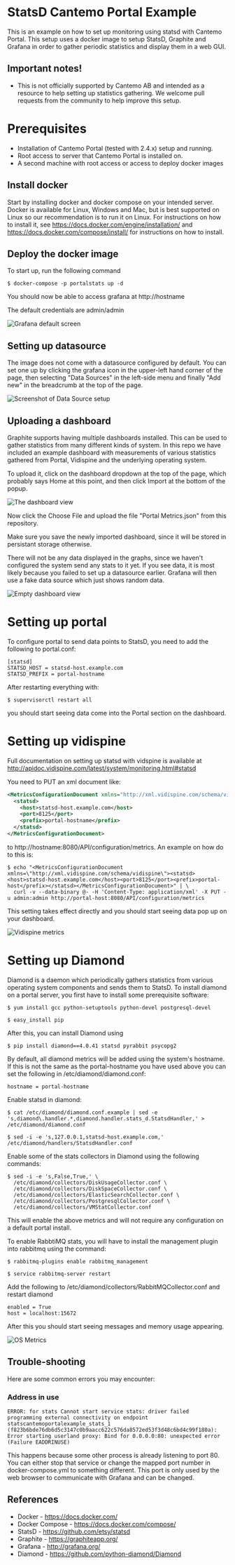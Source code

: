 # StatsD Cantemo Portal Example

This is an example on how to set up monitoring using statsd with
Cantemo Portal. This setup uses a docker image to setup StatsD,
Graphite and Grafana in order to gather periodic statistics and
display them in a web GUI.

## Important notes!

- This is not officially supported by Cantemo AB and intended as a
  resource to help setting up statistics gathering. We welcome pull
  requests from the community to help improve this setup.

# Prerequisites

- Installation of Cantemo Portal (tested with 2.4.x) setup and running.
- Root access to server that Cantemo Portal is installed on.
- A second machine with root access or access to deploy docker images

## Install docker

Start by installing docker and docker compose on your intended
server. Docker is available for Linux, Windows and Mac, but is best
supported on Linux so our recommendation is to run it on Linux. For
instructions on how to install it, see
https://docs.docker.com/engine/installation/ and
https://docs.docker.com/compose/install/ for instructions on how to
install.


## Deploy the docker image

To start up, run the following command

```
$ docker-compose -p portalstats up -d
```

You should now be able to access grafana at http://hostname

The default credentials are admin/admin

![Grafana default screen](images/home-screen.png?raw=true)



## Setting up datasource

The image does not come with a datasource configured by default. You
can set one up by clicking the grafana icon in the upper-left hand
corner of the page, then selecting "Data Sources" in the left-side
menu and finally "Add new" in the breadcrumb at the top of the page.

![Screenshot of Data Source setup](images/graphite-datasource-setup.png?raw=true)

## Uploading a dashboard

Graphite supports having multiple dashboards installed. This can be
used to gather statistics from many different kinds of system. In this
repo we have included an example dashboard with measurements of
various statistics gathered from Portal, Vidispine and the underlying
operating system.

To upload it, click on the dashboard dropdown at the top of the page,
which probably says Home at this point, and then click Import at the
bottom of the popup.

![The dashboard view](images/dashboard-list.png?raw=true)

Now click the Choose File and upload the file "Portal Metrics.json"
from this repository.

Make sure you save the newly imported dashboard, since it will be
stored in persistant storage otherwise.

There will not be any data displayed in the graphs, since we haven't
configured the system send any stats to it yet. If you see data, it is
most likely because you failed to set up a datasource earlier. Grafana
will then use a fake data source which just shows random data.

![Empty dashboard view](images/empty-metrics.png?raw=true)

# Setting up portal

To configure portal to send data points to StatsD, you need to add the following to portal.conf:

```
[statsd]
STATSD_HOST = statsd-host.example.com
STATSD_PREFIX =	portal-hostname
```

After restarting everything with:

```
$ supervisorctl restart all
```

you should start seeing data come into the Portal section on the dashboard.

# Setting up vidispine

Full documentation on setting up statsd with vidspine is available at
http://apidoc.vidispine.com/latest/system/monitoring.html#statsd

You need to PUT an xml document like:

```xml
<MetricsConfigurationDocument xmlns="http://xml.vidispine.com/schema/vidispine">
  <statsd>
    <host>statsd-host.example.com</host>
    <port>8125</port>
    <prefix>portal-hostname</prefix>
  </statsd>
</MetricsConfigurationDocument>
```

to http://hostname:8080/API/configuration/metrics. An example on how do to this is:

```
$ echo "<MetricsConfigurationDocument xmlns=\"http://xml.vidispine.com/schema/vidispine\"><statsd><host>statsd-host.example.com</host><port>8125</port><prefix>portal-host</prefix></statsd></MetricsConfigurationDocument>" | \
  curl -v --data-binary @- -H 'Content-Type: application/xml' -X PUT -u admin:admin http://portal-host:8080/API/configuration/metrics
```
This setting takes effect directly and you should start seeing data pop up on your dashboard.

![Vidispine metrics](images/vidispine-metrics.png?raw=true)

# Setting up Diamond

Diamond is a daemon which periodically gathers statistics from various
operating system components and sends them to StatsD. To install
diamond on a portal server, you first have to install some
prerequisite software:

```
$ yum install gcc python-setuptools python-devel postgresql-devel

$ easy_install pip
```

After this, you can install Diamond using

```
$ pip install diamond==4.0.41 statsd pyrabbit psycopg2
```


By default, all diamond metrics will be added using the system's hostname. If this is not the same as the portal-hostname you have used above you can set the following in /etc/diamond/diamond.conf:

```
hostname = portal-hostname
```

Enable statsd in diamond:

```
$ cat /etc/diamond/diamond.conf.example | sed -e 's,diamond\.handler.*,diamond.handler.stats_d.StatsdHandler,' > /etc/diamond/diamond.conf

$ sed -i -e 's,127.0.0.1,statsd-host.example.com,' /etc/diamond/handlers/StatsdHandler.conf
```

Enable some of the stats collectors in Diamond using the following commands:

```
$ sed -i -e 's,False,True,' \
  /etc/diamond/collectors/DiskUsageCollector.conf \
  /etc/diamond/collectors/DiskSpaceCollector.conf \
  /etc/diamond/collectors/ElasticSearchCollector.conf \
  /etc/diamond/collectors/PostgresqlCollector.conf \
  /etc/diamond/collectors/VMStatCollector.conf
```

This will enable the above metrics and will not require any configuration on a default portal install.

To enable RabbtiMQ stats, you will have to install the management plugin into rabbitmq using the command:

```
$ rabbitmq-plugins enable rabbitmq_management

$ service rabbitmq-server restart
```

Add the following to /etc/diamond/collectors/RabbitMQCollector.conf and restart diamond

```
enabled = True
host = localhost:15672
```

After this you should start seeing messages and memory usage appearing.

![OS Metrics](images/os-metrics.png?raw=true)

## Trouble-shooting

Here are some common errors you may encounter:

### Address in use

```
ERROR: for stats Cannot start service stats: driver failed
programming external connectivity on endpoint
statscantemoportalexample_stats_1
(f823b6bde76db6d5c3147c0b9aacc622c576da8572ed53f3d48c6bd4c99f180a):
Error starting userland proxy: Bind for 0.0.0.0:80: unexpected error
(Failure EADDRINUSE)
```

This happens because some other process is already listening to port
80. You can either stop that service or change the mapped port number
in docker-compose.yml to something different. This port is only used
by the web browser to communicate with Grafana and can be changed.



## References

- Docker - https://docs.docker.com/
- Docker Compose - https://docs.docker.com/compose/
- StatsD - https://github.com/etsy/statsd
- Graphite - https://graphiteapp.org/
- Grafana - http://grafana.org/
- Diamond - https://github.com/python-diamond/Diamond